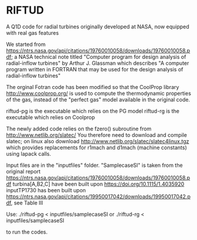 # RIFTUD
A Q1D code for radial turbines originally developed at NASA, now equipped with real gas features

We started from https://ntrs.nasa.gov/api/citations/19760010058/downloads/19760010058.pdf; a NASA technical note titled
"Computer program for design analysis of radial-inflow turbines" by Arthur J. Glassman
which describes "A computer program written in FORTRAN that may be used for the design analysis of radial-inflow turbines"

The orginal Fotran code has been modified so that the CoolProp library http://www.coolprop.org/
is used to compute the thermodynamic properties of the gas, instead of the "perfect gas" model available
in the original code.

riftud-pg is the executable which relies on the PG model
riftud-rg is the executable which relies on Coolprop

The newly added code relies on the fzero() subroutine from http://www.netlib.org/slatec/
You therefore need to download and compile slatec; on linux also download http://www.netlib.org/slatec/slatec4linux.tgz
which provides replacements for r1mach and d1mach (machine constants) using lapack calls.

Input files are in the "inputfiles" folder.
"SamplecaseSI" is taken from the original report https://ntrs.nasa.gov/api/citations/19760010058/downloads/19760010058.pdf
turbina[A,B2,C] have been built upon https://doi.org/10.1115/1.4035920
inputTP1730 has been built upon https://ntrs.nasa.gov/api/citations/19950017042/downloads/19950017042.pdf, see Table III

Use:
./riftud-pg < inputfiles/samplecaseSI  or
./riftud-rg < inputfiles/samplecaseSI

to run the codes.
